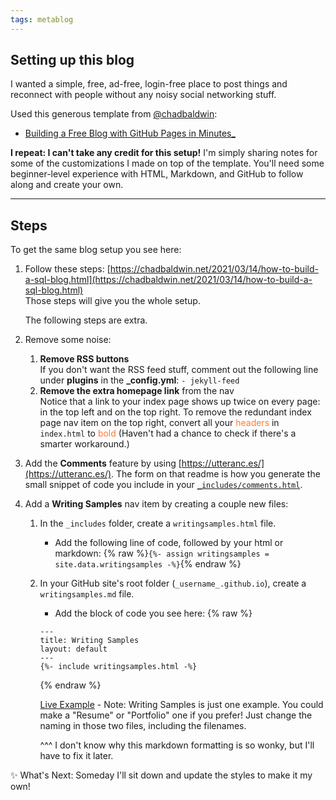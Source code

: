 ```yaml
---
tags: metablog
---
```

## Setting up this blog
I wanted a simple, free, ad-free, login-free place to post things and reconnect with people without any noisy social networking stuff.

Used this generous template from [@chadbaldwin](https://github.com/chadbaldwin): 
 - [Building a Free Blog with GitHub Pages in Minutes_](https://chadbaldwin.net/2021/03/14/how-to-build-a-sql-blog.html)
 
**I repeat: I can't take any credit for this setup!** I'm simply sharing notes for some of the customizations I made on top of the template. You'll need some beginner-level experience with HTML, Markdown, and GitHub to follow along and create your own.

---

## Steps
To get the same blog setup you see here: 
1. Follow these steps: [https://chadbaldwin.net/2021/03/14/how-to-build-a-sql-blog.html](https://chadbaldwin.net/2021/03/14/how-to-build-a-sql-blog.html) <br>Those steps will give you the whole setup. <p>The following steps are extra.</p>
2. Remove some noise: 
	1. **Remove RSS buttons** <br>If you don't want the RSS feed stuff, comment out the following line under **plugins** in the **_config.yml**: `- jekyll-feed`
	2. **Remove the extra homepage link** from the nav <br>Notice that a link to your index page shows up twice on every page: in the top left and on the top right. To remove the redundant index page nav item on the top right, convert all your <font color="#FF7A32">headers</font> in `index.html` to <font color="#FF7A32">bold</font> (Haven't had a chance to check if there's a smarter workaround.) 
	
3. Add the **Comments** feature by using [https://utteranc.es/](https://utteranc.es/). The form on that readme is how you generate the small snippet of code you include in your [`_includes/comments.html`](https://github.com/soyoahn/soyoahn.github.io/blob/4d45a93eb0e5d3e8518eb254974de5bd0bd8caab/_includes/comments.html).

4. Add a **Writing Samples** nav item by creating a couple new files: 
	1. In the `_includes` folder, create a `writingsamples.html` file. 
		- Add the following line of code, followed by your html or markdown: {% raw %}`{%- assign writingsamples = site.data.writingsamples -%}`{% endraw %}
	2. In your GitHub site's root folder (`_username_.github.io`), create a `writingsamples.md` file.
		- Add the block of code you see here: 
		{% raw %} 
		``` 
		--- 
		title: Writing Samples 
		layout: default 
		--- 
		{%- include writingsamples.html -%} 
		``` 
		{% endraw %}
		
		[Live Example](https://github.com/soyoahn/soyoahn.github.io/blob/main/writingsamples.md?plain=1)  - Note: Writing Samples is just one example. You could make a "Resume" or "Portfolio" one if you prefer! Just change the naming in those two files, including the filenames. 
		
		^^^ I don't know why this markdown formatting is so wonky, but I'll have to fix it later. 
		
✨ What's Next: Someday I'll sit down and update the styles to make it my own!